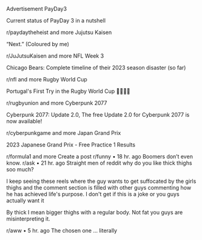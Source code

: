 Advertisement
PayDay3

Current status of PayDay 3 in a nutshell

r/paydaytheheist
and more
Jujutsu Kaisen

“Next.” (Coloured by me)

r/JuJutsuKaisen
and more
NFL Week 3

Chicago Bears: Complete timeline of their 2023 season disaster (so far)

r/nfl
and more
Rugby World Cup

Portugal's First Try in the Rugby World Cup 🐺🇵🇹🏉

r/rugbyunion
and more
Cyberpunk 2077

Cyberpunk 2077: Update 2.0, The free Update 2.0 for Cyberpunk 2077 is now available!

r/cyberpunkgame
and more
Japan Grand Prix

2023 Japanese Grand Prix - Free Practice 1 Results

r/formula1
and more
Create a post
r/funny
•
18 hr. ago
Boomers don’t even know.
r/ask
•
21 hr. ago
Straight men of reddit why do you like thick thighs soo much?

I keep seeing these reels where the guy wants to get suffocated by the girls thighs and the comment section is filled with other guys commenting how he has achieved life's purpose. I don't get if this is a joke or you guys actually want it

By thick I mean bigger thighs with a regular body. Not fat you guys are misinterpreting it.

r/aww
•
5 hr. ago
The chosen one ... literally